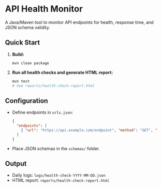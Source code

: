 # API Health Monitor

A Java/Maven tool to monitor API endpoints for health, response time, and JSON schema validity.

## Quick Start

1. **Build:**
   ```bash
   mvn clean package
   ```
2. **Run all health checks and generate HTML report:**
   ```bash
   mvn test
   # See reports/health-check-report.html
   ```

## Configuration
- Define endpoints in `urls.json`:
  ```json
  {
    "endpoints": [
      { "url": "https://api.example.com/endpoint", "method": "GET", "schema": "schema.json" }
    ]
  }
  ```
- Place JSON schemas in the `schemas/` folder.

## Output
- Daily logs: `logs/health-check-YYYY-MM-DD.json`
- HTML report: `reports/health-check-report.html`